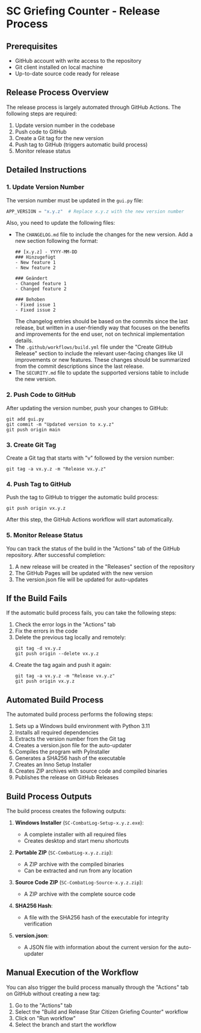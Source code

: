 # SC Griefing Counter - Release Process

## Prerequisites

- GitHub account with write access to the repository
- Git client installed on local machine
- Up-to-date source code ready for release

## Release Process Overview

The release process is largely automated through GitHub Actions. The following steps are required:

1. Update version number in the codebase
2. Push code to GitHub
3. Create a Git tag for the new version
4. Push tag to GitHub (triggers automatic build process)
5. Monitor release status

## Detailed Instructions

### 1. Update Version Number

The version number must be updated in the `gui.py` file:

```python
APP_VERSION = "x.y.z"  # Replace x.y.z with the new version number
```

Also, you need to update the following files:
- The `CHANGELOG.md` file to include the changes for the new version. Add a new section following the format:
  ```
  ## [x.y.z] - YYYY-MM-DD
  ### Hinzugefügt
  - New feature 1
  - New feature 2
  
  ### Geändert
  - Changed feature 1
  - Changed feature 2
  
  ### Behoben
  - Fixed issue 1
  - Fixed issue 2
  ```
  The changelog entries should be based on the commits since the last release, but written in a user-friendly way that focuses on the benefits and improvements for the end user, not on technical implementation details.
- The `.github/workflows/build.yml` file under the "Create GitHub Release" section to include the relevant user-facing changes like UI improvements or new features. These changes should be summarized from the commit descriptions since the last release.
- The `SECURITY.md` file to update the supported versions table to include the new version.

### 2. Push Code to GitHub

After updating the version number, push your changes to GitHub:

```
git add gui.py
git commit -m "Updated version to x.y.z"
git push origin main
```

### 3. Create Git Tag

Create a Git tag that starts with "v" followed by the version number:

```
git tag -a vx.y.z -m "Release vx.y.z"
```

### 4. Push Tag to GitHub

Push the tag to GitHub to trigger the automatic build process:

```
git push origin vx.y.z
```

After this step, the GitHub Actions workflow will start automatically.

### 5. Monitor Release Status

You can track the status of the build in the "Actions" tab of the GitHub repository. After successful completion:

1. A new release will be created in the "Releases" section of the repository
2. The GitHub Pages will be updated with the new version
3. The version.json file will be updated for auto-updates

## If the Build Fails

If the automatic build process fails, you can take the following steps:

1. Check the error logs in the "Actions" tab
2. Fix the errors in the code
3. Delete the previous tag locally and remotely:
   ```
   git tag -d vx.y.z
   git push origin --delete vx.y.z
   ```
4. Create the tag again and push it again:
   ```
   git tag -a vx.y.z -m "Release vx.y.z"
   git push origin vx.y.z
   ```

## Automated Build Process

The automated build process performs the following steps:

1. Sets up a Windows build environment with Python 3.11
2. Installs all required dependencies
3. Extracts the version number from the Git tag
4. Creates a version.json file for the auto-updater
5. Compiles the program with PyInstaller
6. Generates a SHA256 hash of the executable
7. Creates an Inno Setup Installer
8. Creates ZIP archives with source code and compiled binaries
9. Publishes the release on GitHub Releases

## Build Process Outputs

The build process creates the following outputs:

1. **Windows Installer** (`SC-CombatLog-Setup-x.y.z.exe`):
   - A complete installer with all required files
   - Creates desktop and start menu shortcuts

2. **Portable ZIP** (`SC-CombatLog-x.y.z.zip`):
   - A ZIP archive with the compiled binaries
   - Can be extracted and run from any location

3. **Source Code ZIP** (`SC-CombatLog-Source-x.y.z.zip`):
   - A ZIP archive with the complete source code

4. **SHA256 Hash**:
   - A file with the SHA256 hash of the executable for integrity verification

5. **version.json**:
   - A JSON file with information about the current version for the auto-updater

## Manual Execution of the Workflow

You can also trigger the build process manually through the "Actions" tab on GitHub without creating a new tag:

1. Go to the "Actions" tab
2. Select the "Build and Release Star Citizen Griefing Counter" workflow
3. Click on "Run workflow"
4. Select the branch and start the workflow